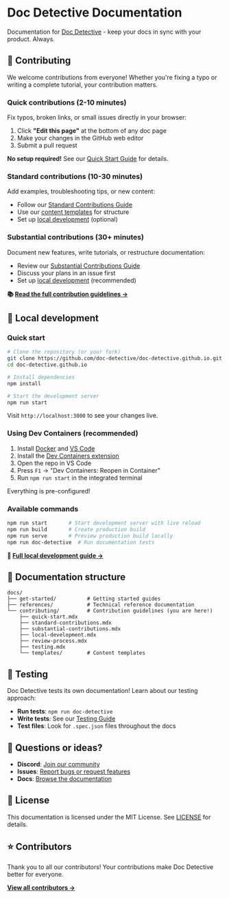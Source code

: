 # Doc Detective Documentation

Documentation for [Doc Detective](https://doc-detective.com) - keep your docs in sync with your product. Always.

## 🤝 Contributing

We welcome contributions from everyone! Whether you're fixing a typo or writing a complete tutorial, your contribution matters.

### Quick contributions (2-10 minutes)

Fix typos, broken links, or small issues directly in your browser:

1. Click **"Edit this page"** at the bottom of any doc page
2. Make your changes in the GitHub web editor
3. Submit a pull request

**No setup required!** See our [Quick Start Guide](https://doc-detective.com/docs/contributing/quick-start) for details.

### Standard contributions (10-30 minutes)

Add examples, troubleshooting tips, or new content:

- Follow our [Standard Contributions Guide](https://doc-detective.com/docs/contributing/standard-contributions)
- Use our [content templates](https://doc-detective.com/docs/contributing/templates/) for structure
- Set up [local development](#local-development) (optional)

### Substantial contributions (30+ minutes)

Document new features, write tutorials, or restructure documentation:

- Review our [Substantial Contributions Guide](https://doc-detective.com/docs/contributing/substantial-contributions)
- Discuss your plans in an issue first
- Set up [local development](#local-development) (recommended)

**📚 [Read the full contribution guidelines →](https://doc-detective.com/docs/contributing/)**

## 🚀 Local development

### Quick start

```bash
# Clone the repository (or your fork)
git clone https://github.com/doc-detective/doc-detective.github.io.git
cd doc-detective.github.io

# Install dependencies
npm install

# Start the development server
npm run start
```

Visit `http://localhost:3000` to see your changes live.

### Using Dev Containers (recommended)

1. Install [Docker](https://docs.docker.com/get-docker/) and [VS Code](https://code.visualstudio.com/)
2. Install the [Dev Containers extension](https://marketplace.visualstudio.com/items?itemName=ms-vscode-remote.remote-containers)
3. Open the repo in VS Code
4. Press `F1` → "Dev Containers: Reopen in Container"
5. Run `npm run start` in the integrated terminal

Everything is pre-configured!

### Available commands

```bash
npm run start       # Start development server with live reload
npm run build       # Create production build
npm run serve       # Preview production build locally
npm run doc-detective  # Run documentation tests
```

**📖 [Full local development guide →](https://doc-detective.com/docs/contributing/local-development)**

## 📝 Documentation structure

```
docs/
├── get-started/          # Getting started guides
├── references/           # Technical reference documentation
└── contributing/         # Contribution guidelines (you are here!)
    ├── quick-start.mdx
    ├── standard-contributions.mdx
    ├── substantial-contributions.mdx
    ├── local-development.mdx
    ├── review-process.mdx
    ├── testing.mdx
    └── templates/        # Content templates
```

## 🧪 Testing

Doc Detective tests its own documentation! Learn about our testing approach:

- **Run tests**: `npm run doc-detective`
- **Write tests**: See our [Testing Guide](https://doc-detective.com/docs/contributing/testing)
- **Test files**: Look for `.spec.json` files throughout the docs

## 🤔 Questions or ideas?

- **Discord**: [Join our community](https://discord.gg/2M7wXEThfF)
- **Issues**: [Report bugs or request features](https://github.com/doc-detective/doc-detective.github.io/issues)
- **Docs**: [Browse the documentation](https://doc-detective.com/docs)

## 📄 License

This documentation is licensed under the MIT License. See [LICENSE](LICENSE) for details.

## ⭐ Contributors

Thank you to all our contributors! Your contributions make Doc Detective better for everyone.

<!-- Add contributor images here or link to contributors page -->

**[View all contributors →](https://github.com/doc-detective/doc-detective.github.io/graphs/contributors)**
